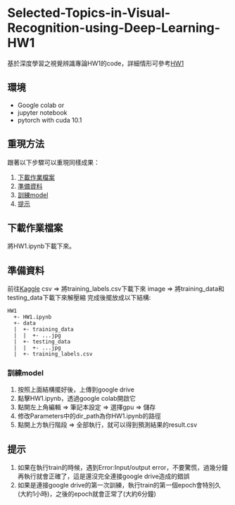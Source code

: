 # Selected-Topics-in-Visual-Recognition-using-Deep-Learning-HW1
基於深度學習之視覺辨識專論HW1的code，詳細情形可參考[HW1](https://www.kaggle.com/c/cs-t0828-2020-hw1/overview)

## 環境
- Google colab
or
- jupyter notebook
- pytorch with cuda 10.1

## 重現方法
跟著以下步驟可以重現同樣成果：
1. [下載作業檔案](#下載作業檔案)
2. [準備資料](#準備資料)
3. [訓練model](#訓練model)
4. [提示](#提示)

## 下載作業檔案
將HW1.ipynb下載下來。

## 準備資料
前往[Kaggle](https://www.kaggle.com/c/cs-t0828-2020-hw1/data)
csv => 將training_labels.csv下載下來
image => 將training_data和testing_data下載下來解壓縮
完成後擺放成以下結構:
```
HW1
  +- HW1.ipynb
  +- data
  |  +- training_data
  |  |  +- ...jpg
  |  +- testing_data
  |  |  +- ...jpg
  |  +- training_labels.csv
```

### 訓練model
1. 按照上面結構擺好後，上傳到google drive
2. 點擊HW1.ipynb，透過google colab開啟它
3. 點開左上角編輯 => 筆記本設定 => 選擇gpu => 儲存
4. 修改Parameters中的dir_path為你HW1.ipynb的路徑
5. 點開上方執行階段 => 全部執行，就可以得到預測結果的result.csv

## 提示
1. 如果在執行train的時候，遇到Error:Input/output error，不要驚慌，過幾分鐘再執行就會正確了，這是還沒完全連接google drive造成的錯誤
2. 如果是連接google drive的第一次訓練，執行train的第一個epoch會特別久(大約1小時)，之後的epoch就會正常了(大約6分鐘)
